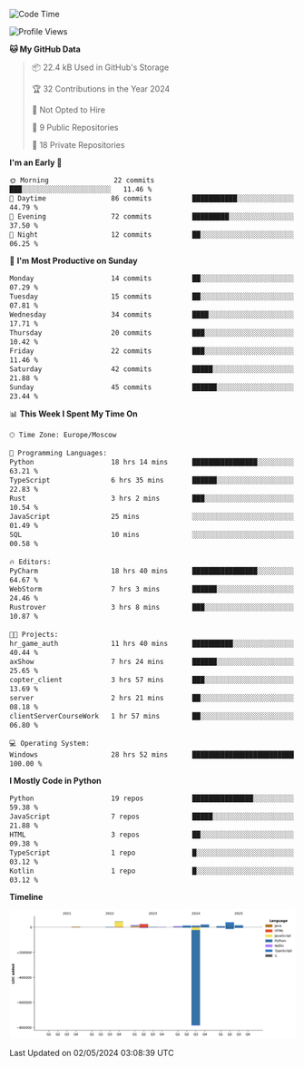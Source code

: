 <!--START_SECTION:waka-->
![Code Time](http://img.shields.io/badge/Code%20Time-305%20hrs%2034%20mins-blue)

![Profile Views](http://img.shields.io/badge/Profile%20Views-0-blue)

**🐱 My GitHub Data** 

> 📦 22.4 kB Used in GitHub's Storage 
 > 
> 🏆 32 Contributions in the Year 2024
 > 
> 🚫 Not Opted to Hire
 > 
> 📜 9 Public Repositories 
 > 
> 🔑 18 Private Repositories 
 > 
**I'm an Early 🐤** 

```text
🌞 Morning                22 commits          ███░░░░░░░░░░░░░░░░░░░░░░   11.46 % 
🌆 Daytime                86 commits          ███████████░░░░░░░░░░░░░░   44.79 % 
🌃 Evening                72 commits          █████████░░░░░░░░░░░░░░░░   37.50 % 
🌙 Night                  12 commits          ██░░░░░░░░░░░░░░░░░░░░░░░   06.25 % 
```
📅 **I'm Most Productive on Sunday** 

```text
Monday                   14 commits          ██░░░░░░░░░░░░░░░░░░░░░░░   07.29 % 
Tuesday                  15 commits          ██░░░░░░░░░░░░░░░░░░░░░░░   07.81 % 
Wednesday                34 commits          ████░░░░░░░░░░░░░░░░░░░░░   17.71 % 
Thursday                 20 commits          ███░░░░░░░░░░░░░░░░░░░░░░   10.42 % 
Friday                   22 commits          ███░░░░░░░░░░░░░░░░░░░░░░   11.46 % 
Saturday                 42 commits          █████░░░░░░░░░░░░░░░░░░░░   21.88 % 
Sunday                   45 commits          ██████░░░░░░░░░░░░░░░░░░░   23.44 % 
```


📊 **This Week I Spent My Time On** 

```text
🕑︎ Time Zone: Europe/Moscow

💬 Programming Languages: 
Python                   18 hrs 14 mins      ████████████████░░░░░░░░░   63.21 % 
TypeScript               6 hrs 35 mins       ██████░░░░░░░░░░░░░░░░░░░   22.83 % 
Rust                     3 hrs 2 mins        ███░░░░░░░░░░░░░░░░░░░░░░   10.54 % 
JavaScript               25 mins             ░░░░░░░░░░░░░░░░░░░░░░░░░   01.49 % 
SQL                      10 mins             ░░░░░░░░░░░░░░░░░░░░░░░░░   00.58 % 

🔥 Editors: 
PyCharm                  18 hrs 40 mins      ████████████████░░░░░░░░░   64.67 % 
WebStorm                 7 hrs 3 mins        ██████░░░░░░░░░░░░░░░░░░░   24.46 % 
Rustrover                3 hrs 8 mins        ███░░░░░░░░░░░░░░░░░░░░░░   10.87 % 

🐱‍💻 Projects: 
hr_game_auth             11 hrs 40 mins      ██████████░░░░░░░░░░░░░░░   40.44 % 
axShow                   7 hrs 24 mins       ██████░░░░░░░░░░░░░░░░░░░   25.65 % 
copter_client            3 hrs 57 mins       ███░░░░░░░░░░░░░░░░░░░░░░   13.69 % 
server                   2 hrs 21 mins       ██░░░░░░░░░░░░░░░░░░░░░░░   08.18 % 
clientServerCourseWork   1 hr 57 mins        ██░░░░░░░░░░░░░░░░░░░░░░░   06.80 % 

💻 Operating System: 
Windows                  28 hrs 52 mins      █████████████████████████   100.00 % 
```

**I Mostly Code in Python** 

```text
Python                   19 repos            ███████████████░░░░░░░░░░   59.38 % 
JavaScript               7 repos             █████░░░░░░░░░░░░░░░░░░░░   21.88 % 
HTML                     3 repos             ██░░░░░░░░░░░░░░░░░░░░░░░   09.38 % 
TypeScript               1 repo              █░░░░░░░░░░░░░░░░░░░░░░░░   03.12 % 
Kotlin                   1 repo              █░░░░░░░░░░░░░░░░░░░░░░░░   03.12 % 
```



**Timeline**

![Lines of Code chart](https://raw.githubusercontent.com/adlemx/adlemx/main/assets/bar_graph.png)


 Last Updated on 02/05/2024 03:08:39 UTC
<!--END_SECTION:waka-->
